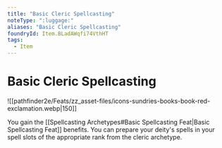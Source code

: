 ```yaml
---
title: "Basic Cleric Spellcasting"
noteType: ":luggage:"
aliases: "Basic Cleric Spellcasting"
foundryId: Item.BLadAWqfi74VthHT
tags:
  - Item
---
```


# Basic Cleric Spellcasting
![[pathfinder2e/Feats/zz_asset-files/icons-sundries-books-book-red-exclamation.webp|150]]

You gain the [[Spellcasting Archetypes#Basic Spellcasting Feat|Basic Spellcasting Feat]] benefits. You can prepare your deity's spells in your spell slots of the appropriate rank from the cleric archetype.
